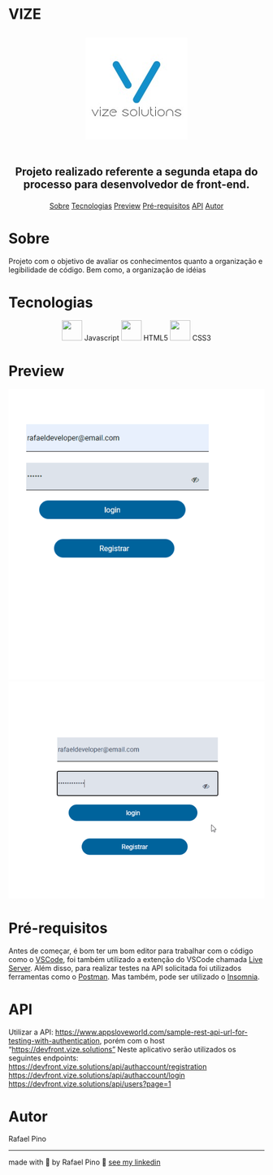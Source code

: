 ﻿# VIZE
<h2 align="center">
<img alt="vize logo" src="./assets/img/vize.jpg"/>
 <br> </br>
<p>Projeto realizado referente a segunda etapa do processo para desenvolvedor de front-end.<p>
</h2>
<p align='center'>
 <a href='#sobre'>Sobre</a>
 <a href='#tecnologias'>Tecnologias</a>
 <a href='#preview'>Preview</a>
 <a href='#pré-requisitos'>Pré-requisitos</a>
 <a href='#api'>API</a>
 <a href='#autor'>Autor</a>
</p>

# Sobre
<p>Projeto com o objetivo de avaliar os conhecimentos quanto a organização e legibilidade de código. Bem como, a organização de idéias</p>

# Tecnologias
<p align='center'>
<img src="https://cdn.jsdelivr.net/gh/devicons/devicon/icons/javascript/javascript-original.svg" width="40" height="40"/>   Javascript
<img src="https://cdn.jsdelivr.net/gh/devicons/devicon/icons/html5/html5-original.svg" width="40" height="40"/>  HTML5
<img src="https://cdn.jsdelivr.net/gh/devicons/devicon/icons/css3/css3-original.svg" width="40" height="40"/> CSS3

# Preview
<h4 align="center">
<img src="./assets/img/fazerLogin.gif">
<img src="./assets/img/mostrarsenha.gif">

# Pré-requisitos
Antes de começar, é bom ter um bom editor para trabalhar com o código como o [VSCode](https://code.visualstudio.com), foi também utilizado a extenção do VSCode chamada [Live Server](https://marketplace.visualstudio.com/items?itemName=ritwickdey.LiveServer).
Além disso, para realizar testes na API solicitada foi utilizados ferramentas como o [Postman](https://www.postman.com/). Mas também, pode ser utilizado o [Insomnia](https://insomnia.rest/download).

# API
Utilizar a API: https://www.appsloveworld.com/sample-rest-api-url-for-testing-with-authentication, porém com o host “https://devfront.vize.solutions”
Neste aplicativo serão utilizados os seguintes endpoints:
https://devfront.vize.solutions/api/authaccount/registration  </br>
https://devfront.vize.solutions/api/authaccount/login </br>
https://devfront.vize.solutions/api/users?page=1 

# Autor
Rafael Pino

---
made with 💜 by Rafael Pino 👋 [see my linkedin](https://www.linkedin.com/in/rafael-pino-739442a3/)
